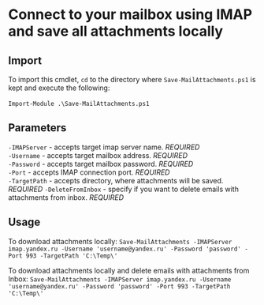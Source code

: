 # Connect to your mailbox using IMAP and save all attachments locally

## Import
To import this cmdlet, `cd` to the directory where `Save-MailAttachments.ps1` is kept and execute the following: \
\
`Import-Module .\Save-MailAttachments.ps1`

## Parameters
`-IMAPServer` - accepts target imap server name. *REQUIRED* \
`-Username` - accepts target mailbox address. *REQUIRED* \
`-Password` - accepts target mailbox password. *REQUIRED* \
`-Port` - accepts IMAP connection port. *REQUIRED* \
`-TargetPath` - accepts directory, where attachments will be saved. *REQUIRED*
`-DeleteFromInbox` - specify if you want to delete emails with attachments from inbox. *REQUIRED*


## Usage

To download attachments locally:
`Save-MailAttachments -IMAPServer imap.yandex.ru -Username 'username@yandex.ru' -Password 'password' -Port 993 -TargetPath 'C:\Temp\'`

To download attachments locally and delete emails with attachments from Inbox:
`Save-MailAttachments -IMAPServer imap.yandex.ru -Username 'username@yandex.ru' -Password 'password' -Port 993 -TargetPath 'C:\Temp\'`
